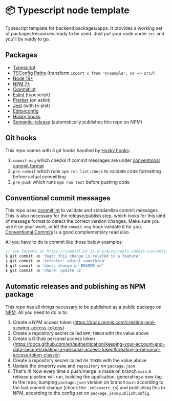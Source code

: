 # 📦 Typescript node template
Typescript template for backend packages/apps. It provides a working set of
packages/resources ready to be used. Just put your code under `src` and you'll
be ready to go.

## Packages
- [Typescript](https://www.typescriptlang.org/)
- [TSConfig Paths](https://github.com/dividab/tsconfig-paths) (transform `import x from '@/sample'; @/ => src/`)
- [Node 19+](https://nodejs.org/dist/latest-v19.x/docs/api/)
- [NPM 7+](https://nodejs.org/dist/latest-v19.x/docs/api/)
- [Commitlint](https://commitlint.js.org/#/)
- [Eslint](https://typescript-eslint.io) (typescript)
- [Prettier](https://prettier.io/) (on eslint)
- [Jest](https://jestjs.io/docs/getting-started) (with ts-jest)
- [Editorconfig](https://editorconfig.org/)
- [Husky hooks](https://typicode.github.io/husky/#/)
- [Semantic-release](https://semantic-release.gitbook.io/semantic-release/) (automatically publishes this repo on NPM)

## Git hooks
This repo comes with 3 git hooks handled by [Husky hooks](https://typicode.github.io/husky/#/):
1. `commit-msg` which checks if commit messages are under [conventional commit format](https://commitlint.js.org/#/concepts-commit-conventions)
2. `pre-commit` which runs `npm run lint:check` to validate code formatting before actual committing
3. `pre-push` which runs `npm run test` before pushing code

## Conventional commit messages
This repo uses [commitlint](https://commitlint.js.org/#/) to validate and standardize commit
messages. This is also necessary for the release/publish step, which looks for this kind of message
format to detect the correct version changes. Make sure you use it on your work, or let the
`commit-msg` hook validate it for you. [Conventional Commits](https://www.conventionalcommits.org/en/v1.0.0/) is a good complementary read also.

All you have to do is commit like those below examples:
```ts
// see formats on https://commitlint.js.org/#/concepts-commit-conventions
$ git commit -m 'feat: this change is related to a feature'
$ git commit -m 'refactor: adjust something'
$ git commit -m 'docs: change on README.md'
$ git commit -m 'chore: update CI'
```

## Automatic releases and publishing as NPM package
This repo has all things necessary to be published as a public package on
[NPM](https://www.npmjs.com/). All you need to do is to:
1. Create a NPM access token (https://docs.npmjs.com/creating-and-viewing-access-tokens)
2. Create a repository secret called `NPM_TOKEN` with the value above
3. Create a Github personal access token (https://docs.github.com/en/authentication/keeping-your-account-and-data-secure/creating-a-personal-access-token#creating-a-personal-access-token-classic)
4. Create a repository secret called `GH_TOKEN` with the value above
5. Update the property `name` and `repository` on `package.json`
6. That's it! Now every time a push/merge is made on branch `main` a release pipeline will run,
   building the application, generating a new tag to the repo, bumping `package.json` version on
   branch `main` according to the last commit change (check the `.releaserc.js`) and publishing this
   to NPM, according to the config set on `package.json` `publishConfig`.
